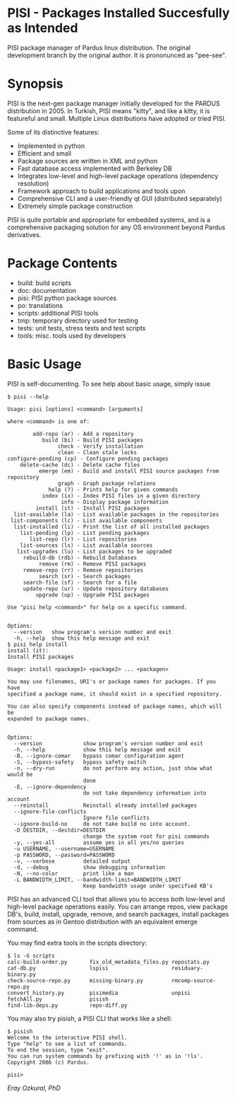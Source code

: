 # PISI - Packages Installed Succesfully as Intended

PISI package manager of Pardus linux distribution. The original 
development branch by the original author. It is prononunced as "pee-see".

# Synopsis

PISI is the next-gen package manager initially developed for the 
PARDUS distribution in 2005. In Turkish, PISI means "kitty", and
like a kitty, it is featureful and small. Multiple Linux distributions
have adopted or tried PISI.

Some of its distinctive features:

 - Implemented in python
 - Efficient and small
 - Package sources are written in XML and python
 - Fast database access implemented with Berkeley DB
 - Integrates low-level and high-level package operations (dependency resolution)
 - Framework approach to build applications and tools upon
 - Comprehensive CLI and a user-friendly qt GUI (distributed separately)
 - Extremely simple package construction

PISI is quite portable and appropriate for embedded systems, and is
a comprehensive packaging solution for any OS environment beyond
Pardus derivatives.

# Package Contents

* build: build scripts
* doc: documentation
* pisi: PISI python package sources
* po: translations
* scripts: additional PISI tools
* tmp: temporary directory used for testing
* tests: unit tests, stress tests and test scripts
* tools: misc. tools used by developers

# Basic Usage

PISI is self-documenting. To see help about basic usage, simply issue

~~~~ 
$ pisi --help

Usage: pisi [options] <command> [arguments]

where <command> is one of:

        add-repo (ar) - Add a repository
           build (bi) - Build PISI packages
                check - Verify installation
                clean - Clean stale locks
configure-pending (cp) - Configure pending packages
    delete-cache (dc) - Delete cache files
          emerge (em) - Build and install PISI source packages from repository
                graph - Graph package relations
             help (?) - Prints help for given commands
           index (ix) - Index PISI files in a given directory
                 info - Display package information
         install (it) - Install PISI packages
  list-available (la) - List available packages in the repositories
 list-components (lc) - List available components
  list-installed (li) - Print the list of all installed packages  
    list-pending (lp) - List pending packages
       list-repo (lr) - List repositories
    list-sources (ls) - List available sources
   list-upgrades (lu) - List packages to be upgraded
     rebuild-db (rdb) - Rebuild Databases
          remove (rm) - Remove PISI packages
     remove-repo (rr) - Remove repositories
          search (sr) - Search packages
     search-file (sf) - Search for a file
     update-repo (ur) - Update repository databases
         upgrade (up) - Upgrade PISI packages

Use "pisi help <command>" for help on a specific command.


Options:
  --version   show program's version number and exit
  -h, --help  show this help message and exit
$ pisi help install
install (it): 
Install PISI packages

Usage: install <package1> <package2> ... <packagen>

You may use filenames, URI's or package names for packages. If you have
specified a package name, it should exist in a specified repository.

You can also specify components instead of package names, which will be
expanded to package names.


Options:
  --version             show program's version number and exit
  -h, --help            show this help message and exit
  -B, --ignore-comar    bypass comar configuration agent
  -S, --bypass-safety   bypass safety switch
  -n, --dry-run         do not perform any action, just show what would be
                        done
  -E, --ignore-dependency
                        do not take dependency information into account
  --reinstall           Reinstall already installed packages
  --ignore-file-conflicts
                        Ignore file conflicts
  --ignore-build-no     do not take build no into account.
  -D DESTDIR, --destdir=DESTDIR
                        change the system root for pisi commands
  -y, --yes-all         assume yes in all yes/no queries
  -u USERNAME, --username=USERNAME
  -p PASSWORD, --password=PASSWORD
  -v, --verbose         detailed output
  -d, --debug           show debugging information
  -N, --no-color        print like a man
  -L BANDWIDTH_LIMIT, --bandwidth-limit=BANDWIDTH_LIMIT
                        Keep bandwidth usage under specified KB's

~~~~

PISI has an advanced CLI tool that allows you to access both low-level and
high-level package operations easily. You can arrange repos, view package DB's,
build, install, upgrade, remove, and search packages, install packages from
sources as in Gentoo distribution with an equivalent emerge command. 

You may find extra tools in the scripts directory:

~~~~
$ ls -G scripts
calc-build-order.py       fix_old_metadata_files.py repostats.py
cat-db.py                 lspisi                    residuary-binary.py
check-source-repo.py      missing-binary.py         rmcomp-source-repo.py
convert_history.py        pisimedia                 unpisi
fetchAll.py               pisish
find-lib-deps.py          repo-diff.py
~~~~

You may also try pisish, a PISI CLI that works like a shell:
~~~~
$ pisish
Welcome to the interactive PISI shell.
Type "help" to see a list of commands.
To end the session, type "exit".
You can run system commands by prefixing with '!' as in '!ls'.
Copyright 2006 (c) Pardus.

pisi> 
~~~~

*Eray Ozkural, PhD*
